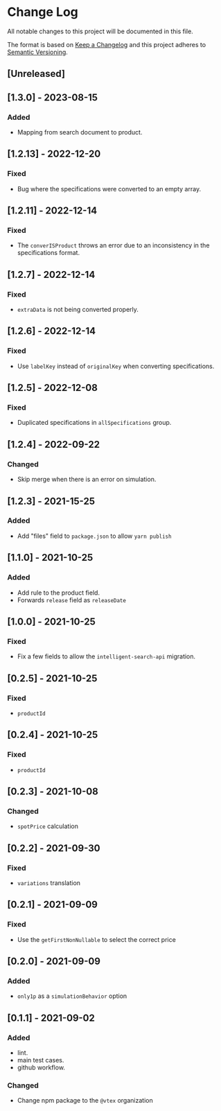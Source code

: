 # Change Log

All notable changes to this project will be documented in this file.

The format is based on [Keep a Changelog](http://keepachangelog.com/)
and this project adheres to [Semantic Versioning](http://semver.org/).

## [Unreleased]

## [1.3.0] - 2023-08-15

### Added
- Mapping from search document to product.

## [1.2.13] - 2022-12-20

### Fixed

- Bug where the specifications were converted to an empty array.

## [1.2.11] - 2022-12-14

### Fixed

- The `converISProduct` throws an error due to an inconsistency in the specifications format.

## [1.2.7] - 2022-12-14

### Fixed

- `extraData` is not being converted properly.

## [1.2.6] - 2022-12-14

### Fixed

- Use `labelKey` instead of `originalKey` when converting specifications.

## [1.2.5] - 2022-12-08

### Fixed

- Duplicated specifications in `allSpecifications` group.

## [1.2.4] - 2022-09-22

### Changed

- Skip merge when there is an error on simulation.

## [1.2.3] - 2021-15-25

### Added

- Add "files" field to `package.json` to allow `yarn publish`

## [1.1.0] - 2021-10-25

### Added

- Add rule to the product field.
- Forwards `release` field as `releaseDate`

## [1.0.0] - 2021-10-25

### Fixed

- Fix a few fields to allow the `intelligent-search-api` migration.

## [0.2.5] - 2021-10-25

### Fixed

- `productId`

## [0.2.4] - 2021-10-25

### Fixed

- `productId`

## [0.2.3] - 2021-10-08

### Changed

- `spotPrice` calculation

## [0.2.2] - 2021-09-30

### Fixed

- `variations` translation

## [0.2.1] - 2021-09-09

### Fixed

- Use the `getFirstNonNullable` to select the correct price

## [0.2.0] - 2021-09-09

### Added

- `only1p` as a `simulationBehavior` option

## [0.1.1] - 2021-09-02

### Added

- lint.
- main test cases.
- github workflow.

### Changed

- Change npm package to the `@vtex` organization

